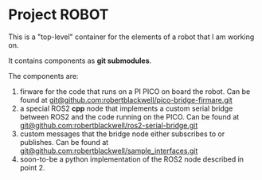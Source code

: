 # Project ROBOT

This is a "top-level" container for the elements of a robot that I am working on.

It contains components as __git submodules__.

The components are:

1.   firware for the code that runs on a PI PICO on board the robot. Can be found at [git@github.com:robertblackwell/pico-bridge-firmare.git]()
2.   a special ROS2 __cpp__ node that implements a custom serial bridge between ROS2 and the code running on the PICO. Can be found at [git@github.com:robertblackwell/ros2-serial-bridge.git]()
3.   custom messages that the bridge node either subscribes to or publishes. Can be found at [git@github.com:robertblackwell/sample_interfaces.git]()
4.   soon-to-be a python implementation of the ROS2 node described in point 2.